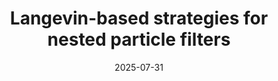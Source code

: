 ---
title: "Langevin-based strategies for nested particle filters"
collection: talks
date: 2025-07-31
type: "Contributed talk"
venue: "MCM 2025 - International Conferencence on Monte Carlo Methods and Applications 2025. Special session: nested expectations."
location: "Chicago, USA"
# paperurl: 
# slidesurl: 'http://sarapv.github.io/files/slides/mcm2025.pdf'
# videourl:
# abstract: 
---